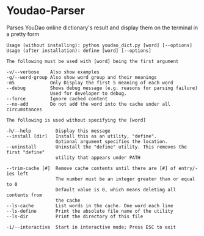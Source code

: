# Youdao-Parser
Parses YouDao online dictionary's result and display them on the terminal in a pretty form 

    Usage (without installing): python youdao_dict.py [word] [--options]
    Usage (after installation): define [word] [--options]

    The following must be used with [word] being the first argument

    -v/--verbose    Also show examples
    -g/--word-group Also show word group and their meanings
    -m5             Only Display the first 5 meaning of each word
    --debug         Shows debug message (e.g. reasons for parsing failure)
                    Used for developer to debug.
    --force         Ignore cached content
    --no-add        Do not add the word into the cache under all circumstances

    The following is used without specifying the [word]

    -h/--help         Display this message
    --install [dir]   Install this as an utility, "define". 
                      Optional argument specifies the location. 
    --uninstall       Uninstall the "define" utility. This removes the first "define"
                      utility that appears under PATH

    --trim-cache [#]  Remove cache contents until there are [#] of entry/-ies left
                      The number must be an integer greater than or equal to 0
                      Default value is 0, which means deleting all contents from 
                      the cache
    --ls-cache        List words in the cache. One word each line
    --ls-define       Print the absolute file name of the utility
    --ls-dir          Print the directory of this file

    -i/--interactive  Start in interactive mode; Press ESC to exit
